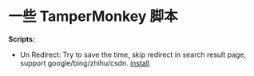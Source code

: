 # 一些 TamperMonkey 脚本

**Scripts:**

- Un Redirect: Try to save the time, skip redirect in search result page, support google/bing/zhihu/csdn. [install](https://github.com/0x-jerry/tampermonkey/raw/main/un-redirect.user.js)
